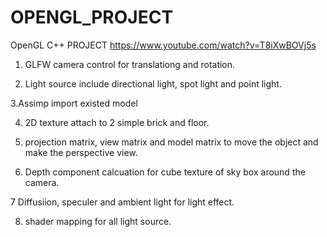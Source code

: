 # OPENGL_PROJECT
OpenGL C++ PROJECT
https://www.youtube.com/watch?v=T8iXwBOVj5s

1. GLFW camera control for translationg and rotation.

2. Light source include directional light, spot light and point light.

3.Assimp import existed model

4. 2D texture attach to 2 simple brick and floor.

5. projection matrix, view matrix and model matrix to move the object and make the perspective view.

6. Depth component calcuation for cube texture of sky box around the camera.

7 Diffusiion, speculer and ambient light for light effect.

8. shader mapping for all light source.

